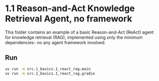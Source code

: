 # 1.1 Reason-and-Act Knowledge Retrieval Agent, no framework

This folder contains an example of a basic Reason-and-Act (ReAct) agent for knowledge retrieval (RAG), implemented using only the minimum dependencies- no any agent framework involved.

## Run

```bash
uv run -m src.1_basics.1_react_rag.main
uv run -m src.1_basics.1_react_rag.gradio
```
